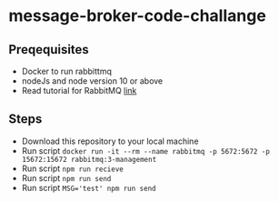 # message-broker-code-challange

## Preqequisites

- Docker to run rabbittmq
- nodeJs and node version 10 or above
- Read tutorial for RabbitMQ [link](https://www.rabbitmq.com/tutorials/tutorial-one-javascript.html)

## Steps

- Download this repository to your local machine
- Run script `docker run -it --rm --name rabbitmq -p 5672:5672 -p 15672:15672 rabbitmq:3-management`
- Run script `npm run recieve`
- Run script `npm run send`
- Run script `MSG='test' npm run send`
